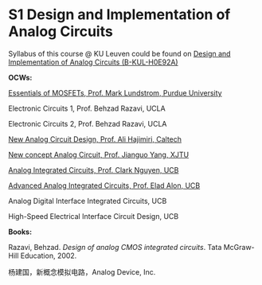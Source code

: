 

# S1 Design and Implementation of Analog Circuits

Syllabus of this course @ KU Leuven could be found on [Design and Implementation of Analog Circuits (B-KUL-H0E92A)](https://onderwijsaanbod.kuleuven.be/syllabi/e/H0E92AE.htm#activetab=doelstellingen_idp1769712)

**OCWs:**

[Essentials of MOSFETs, Prof. Mark Lundstrom, Purdue University](https://nanohub.org/courses/mos)

Electronic Circuits 1, Prof. Behzad Razavi, UCLA

Electronic Circuits 2, Prof. Behzad Razavi, UCLA

[New Analog Circuit Design, Prof. Ali Hajimiri, Caltech](https://www.youtube.com/playlist?list=PLc7Gz02Znph-c2-ssFpRrzYwbzplXfXUT)

[New concept Analog Circuit, Prof. Jianguo Yang, XJTU](https://www.bilibili.com/video/BV1xE411N7EZ)

[Analog Integrated Circuits, Prof. Clark Nguyen, UCB](https://inst.eecs.berkeley.edu/~ee140/fa13/index.html)

[Advanced Analog Integrated Circuits, Prof. Elad Alon, UCB](http://bwrcs.eecs.berkeley.edu/Classes/icdesign/ee240_sp12/lectures.html)

Analog Digital Interface Integrated Circuits, UCB

High-Speed Electrical Interface Circuit Design, UCB

**Books:**

Razavi, Behzad. *Design of analog CMOS integrated circuits*. Tata McGraw-Hill Education, 2002.

杨建国，新概念模拟电路，Analog Device, Inc.

